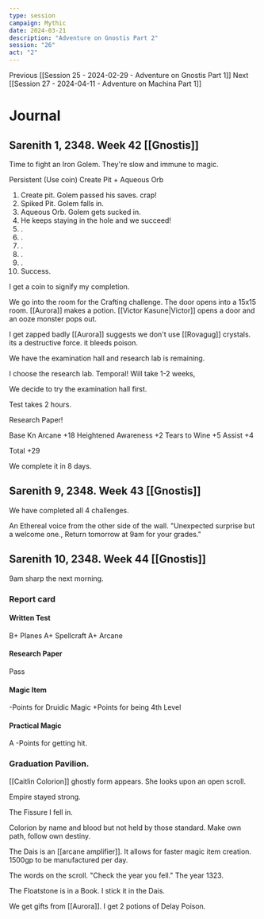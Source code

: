 ```yaml
---
type: session
campaign: Mythic
date: 2024-03-21
description: "Adventure on Gnostis Part 2"
session: "26"
act: "2"
---
```

Previous [[Session 25 - 2024-02-29 - Adventure on Gnostis Part 1]]
Next [[Session 27 - 2024-04-11 - Adventure on Machina Part 1]]

# Journal
## Sarenith 1, 2348. Week 42  [[Gnostis]]
Time to fight an Iron Golem.
They're slow and immune to magic.

Persistent (Use coin) Create Pit + Aqueous Orb

1. Create pit. Golem passed his saves. crap!
2. Spiked Pit. Golem falls in.
3. Aqueous Orb. Golem gets sucked in.
4. He keeps staying in the hole and we succeed!
5. .
6. .
7. .
8. .
9. .
10. Success.

I get a coin to signify my completion.

We go into the room for the Crafting challenge. The door opens into a 15x15 room. 
[[Aurora]] makes a potion. [[Victor Kasune|Victor]] opens a door and an ooze monster pops out.

I get zapped badly
 [[Aurora]] suggests we don't use [[Rovagug]] crystals. its a destructive force. it bleeds poison. 

We have the examination hall and research lab is remaining.

I choose the research lab.
Temporal! Will take 1-2 weeks,

We decide to try the examination hall first.

Test takes 2 hours.

Research Paper!

Base Kn Arcane +18
Heightened Awareness +2
Tears to Wine +5
Assist +4

Total +29

We complete it in 8 days.

## Sarenith 9, 2348. Week 43 [[Gnostis]]
We have completed all 4 challenges.

An Ethereal voice from the other side of the wall. "Unexpected surprise but a welcome one., Return tomorrow at 9am for your grades."

## Sarenith 10, 2348. Week 44 [[Gnostis]]
9am sharp the next morning.

### Report card
#### Written Test
B+ Planes
A+ Spellcraft
A+ Arcane

#### Research Paper
Pass

#### Magic Item
-Points for Druidic Magic
+Points for being 4th Level

#### Practical Magic
A
-Points for getting hit.

### Graduation Pavilion.
[[Caitlin Colorion]] ghostly form appears. She looks upon an open scroll.

Empire stayed strong.

The Fissure I fell in.

Colorion by name and blood but not held by those standard.
Make own path, follow own destiny.

The Dais is an [[arcane amplifier]]. It allows for faster magic item creation. 1500gp to be manufactured per day.

The words on the scroll. "Check the year you fell."
The year 1323.

The Floatstone is in a Book.
I stick it in the Dais.

We get gifts from [[Aurora]]. I get 2 potions of Delay Poison.

